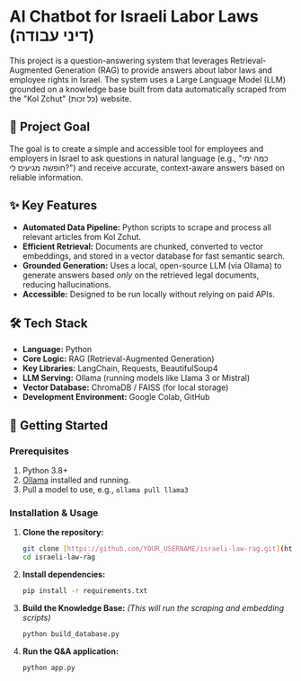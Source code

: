 # AI Chatbot for Israeli Labor Laws (דיני עבודה)

This project is a question-answering system that leverages Retrieval-Augmented Generation (RAG) to provide answers about labor laws and employee rights in Israel. The system uses a Large Language Model (LLM) grounded on a knowledge base built from data automatically scraped from the "Kol Zchut" (כל זכות) website.



## 🎯 Project Goal

The goal is to create a simple and accessible tool for employees and employers in Israel to ask questions in natural language (e.g., "כמה ימי חופשה מגיעים לי?") and receive accurate, context-aware answers based on reliable information.

## ✨ Key Features

-   **Automated Data Pipeline:** Python scripts to scrape and process all relevant articles from Kol Zchut.
-   **Efficient Retrieval:** Documents are chunked, converted to vector embeddings, and stored in a vector database for fast semantic search.
-   **Grounded Generation:** Uses a local, open-source LLM (via Ollama) to generate answers based *only* on the retrieved legal documents, reducing hallucinations.
-   **Accessible:** Designed to be run locally without relying on paid APIs.

## 🛠️ Tech Stack

-   **Language:** Python
-   **Core Logic:** RAG (Retrieval-Augmented Generation)
-   **Key Libraries:** LangChain, Requests, BeautifulSoup4
-   **LLM Serving:** Ollama (running models like Llama 3 or Mistral)
-   **Vector Database:** ChromaDB / FAISS (for local storage)
-   **Development Environment:** Google Colab, GitHub

## 🚀 Getting Started

### Prerequisites

1.  Python 3.8+
2.  [Ollama](https://ollama.com/) installed and running.
3.  Pull a model to use, e.g., `ollama pull llama3`

### Installation & Usage

1.  **Clone the repository:**
    ```bash
    git clone [https://github.com/YOUR_USERNAME/israeli-law-rag.git](https://github.com/YOUR_USERNAME/israeli-law-rag.git)
    cd israeli-law-rag
    ```

2.  **Install dependencies:**
    ```bash
    pip install -r requirements.txt
    ```

3.  **Build the Knowledge Base:**
    *(This will run the scraping and embedding scripts)*
    ```bash
    python build_database.py
    ```

4.  **Run the Q&A application:**
    ```bash
    python app.py
    ```
